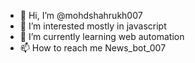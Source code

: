- 👋 Hi, I’m @mohdshahrukh007
- 👀 I’m interested mostly in javascript
- 🌱 I’m currently learning web automation
- 📫 How to reach me News_bot_007
 

